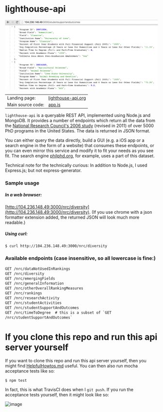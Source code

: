 # lighthouse-api

![Screenshot](screenshot.png)

|||
|---|---|
| Landing page: | [lighthouse-api.org](http://lighthouse-api.org) |
| Main source code: | [app.js](app.js) |

<code>lighthouse-api</code> is a queryable REST API, implemented using Node.js and MongoDB.  It provides a number of endpoints which return all the data from the [National Research Council's 2006 study](http://www.nap.edu/rdp/) (revised in 2011) of over 5000 PhD programs in the United States. The data is returned in JSON format.

You can either query the data directly, build a GUI (e.g. a iOS app or a search engine in the form of a website) that consumes these endpoints, or you can even mirror this service and modify it to fit your needs as you see fit. The search engine [philphd.org](http://philphd.org), for example, uses a part of this dataset.

Technical note for the technically curious: In addition to Node.js, I used Express.js; but not express-generator.


### Sample usage

##### In a web browser:

[http://104.236.148.49:3000/nrc/diversity](http://104.236.148.49:3000/nrc/diversity). (If you use chrome with a json formatter extension added, the returned JSON will look much more readable.)

##### Using curl:
```
$ curl http://104.236.148.49:3000/nrc/diversity
```

### Available endpoints (case insensitive, so all lowercase is fine:)

```
GET /nrc/dataNotUsedInRankings
GET /nrc/diversity
GET /nrc/emergingFields
GET /nrc/generalInformation
GET /nrc/otherOverallRankingMeasures
GET /nrc/rankings
GET /nrc/researchActivity
GET /nrc/studentActivities
GET /nrc/studentSupportAndOutcomes
GET /nrc/timeToDegree  # this is a subset of `GET /nrc/studentSupportAndOutcomes`
```

# If you clone this repo and run this api server yourself

If you want to clone this repo and run this api server yourself, then you might find [HelpfulHowtos.md](HelpfulHowtos.md) useful.  You can then also run mocha acceptance tests like so:
```
$ npm test
```
In fact, this is what TravisCI does when I `git push`.  If you run the acceptance tests yourself, then it might look like so:

![image](https://cloud.githubusercontent.com/assets/4765449/10952204/cff00ca2-82fe-11e5-9444-0e121971aaee.png)
